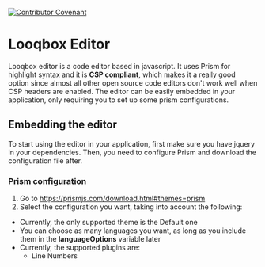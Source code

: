 [![Contributor Covenant](https://img.shields.io/badge/Contributor%20Covenant-v1.4%20adopted-ff69b4.svg)](code-of-conduct.md)

# Looqbox Editor

Looqbox editor is a code editor based in javascript. It uses Prism for highlight syntax and it is **CSP compliant**, which makes it a really good option since almost all other open source code editors don't work well when CSP headers are enabled. The editor can be easily embedded in your application, only requiring you to set up some prism configurations.

## Embedding the editor

To start using the editor in your application, first make sure you have jquery in your dependencies. Then, you need to configure Prism and download the configuration file after.

### Prism configuration

1. Go to https://prismjs.com/download.html#themes=prism
2. Select the configuration you want, taking into account the following:
- Currently, the only supported theme is the Default one
- You can choose as many languages you want, as long as you include them in the **languageOptions** variable later
- Currently, the supported plugins are:
  - Line Numbers
